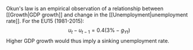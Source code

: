Okun's law is an empirical observation of a relationship between [[Growth|GDP growth]] and change in the [[Unemployment|unemployment rate]]. For the EU15 (1981-2015):
$$u_t-u_{t-1} = 0.4(3\%-g_{Yt})$$
Higher GDP growth would thus imply a sinking unemployment rate.